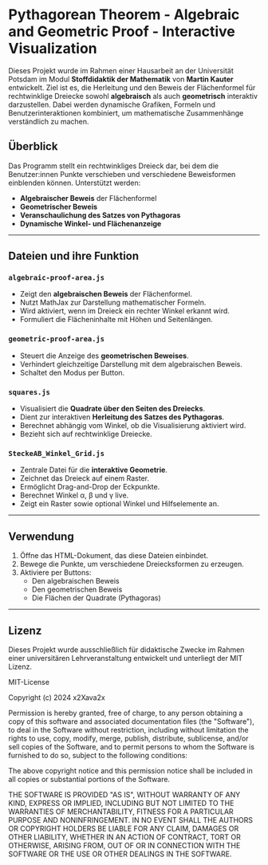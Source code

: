 # Pythagorean Theorem - Algebraic and Geometric Proof - Interactive Visualization



Dieses Projekt wurde im Rahmen einer Hausarbeit an der Universität Potsdam im Modul **Stoffdidaktik der Mathematik** von **Martin Kauter** entwickelt. Ziel ist es, die Herleitung und den Beweis der Flächenformel für rechtwinklige Dreiecke sowohl **algebraisch** als auch **geometrisch** interaktiv darzustellen. Dabei werden dynamische Grafiken, Formeln und Benutzerinteraktionen kombiniert, um mathematische Zusammenhänge verständlich zu machen.

## Überblick

Das Programm stellt ein rechtwinkliges Dreieck dar, bei dem die Benutzer:innen Punkte verschieben und verschiedene Beweisformen einblenden können. Unterstützt werden:

- **Algebraischer Beweis** der Flächenformel
- **Geometrischer Beweis**
- **Veranschaulichung des Satzes von Pythagoras**
- **Dynamische Winkel- und Flächenanzeige**

---

## Dateien und ihre Funktion

### `algebraic-proof-area.js`
- Zeigt den **algebraischen Beweis** der Flächenformel.
- Nutzt MathJax zur Darstellung mathematischer Formeln.
- Wird aktiviert, wenn im Dreieck ein rechter Winkel erkannt wird.
- Formuliert die Flächeninhalte mit Höhen und Seitenlängen.

### `geometric-proof-area.js`
- Steuert die Anzeige des **geometrischen Beweises**.
- Verhindert gleichzeitige Darstellung mit dem algebraischen Beweis.
- Schaltet den Modus per Button.

### `squares.js`
- Visualisiert die **Quadrate über den Seiten des Dreiecks**.
- Dient zur interaktiven **Herleitung des Satzes des Pythagoras**.
- Berechnet abhängig vom Winkel, ob die Visualisierung aktiviert wird.
- Bezieht sich auf rechtwinklige Dreiecke.

### `SteckeAB_Winkel_Grid.js`
- Zentrale Datei für die **interaktive Geometrie**.
- Zeichnet das Dreieck auf einem Raster.
- Ermöglicht Drag-and-Drop der Eckpunkte.
- Berechnet Winkel α, β und γ live.
- Zeigt ein Raster sowie optional Winkel und Hilfselemente an.

---

## Verwendung

1. Öffne das HTML-Dokument, das diese Dateien einbindet.
2. Bewege die Punkte, um verschiedene Dreiecksformen zu erzeugen.
3. Aktiviere per Buttons:
    - Den algebraischen Beweis
    - Den geometrischen Beweis
    - Die Flächen der Quadrate (Pythagoras)

---

## Lizenz

Dieses Projekt wurde ausschließlich für didaktische Zwecke im Rahmen einer universitären Lehrveranstaltung entwickelt und unterliegt der MIT Lizenz.

MIT-License

Copyright (c) 2024 x2Xava2x

Permission is hereby granted, free of charge, to any person obtaining a copy
of this software and associated documentation files (the "Software"), to deal
in the Software without restriction, including without limitation the rights
to use, copy, modify, merge, publish, distribute, sublicense, and/or sell
copies of the Software, and to permit persons to whom the Software is
furnished to do so, subject to the following conditions:

The above copyright notice and this permission notice shall be included in all
copies or substantial portions of the Software.

THE SOFTWARE IS PROVIDED "AS IS", WITHOUT WARRANTY OF ANY KIND, EXPRESS OR
IMPLIED, INCLUDING BUT NOT LIMITED TO THE WARRANTIES OF MERCHANTABILITY,
FITNESS FOR A PARTICULAR PURPOSE AND NONINFRINGEMENT. IN NO EVENT SHALL THE
AUTHORS OR COPYRIGHT HOLDERS BE LIABLE FOR ANY CLAIM, DAMAGES OR OTHER
LIABILITY, WHETHER IN AN ACTION OF CONTRACT, TORT OR OTHERWISE, ARISING FROM,
OUT OF OR IN CONNECTION WITH THE SOFTWARE OR THE USE OR OTHER DEALINGS IN THE
SOFTWARE.

